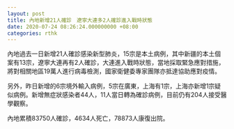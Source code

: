 ```yaml
---
layout: post
title: 內地新增21人確診　遼寧大連多2人確診進入戰時狀態
date: 2020-07-24 08:26:24.000000000 +08:00
categories: rthk
---
```


內地過去一日新增21人確診感染新型肺炎，15宗是本土病例，其中新疆的本土個案有13宗，遼寧大連再有2人確診，大連進入戰時狀態，當地採取緊急應對措施，將對相關地區19萬人進行病毒檢測，國家衛健委專家團隊亦抵達協助應對疫情。

另外，昨日新增的6宗境外輸入病例，5宗在廣東，上海有1宗，上海亦新增1宗疑似病例。新增無症狀感染者44人，11人當日轉為確診病例，目前仍有204人接受醫學觀察。

內地累積83750人確診，4634人死亡，78873人康復出院。
